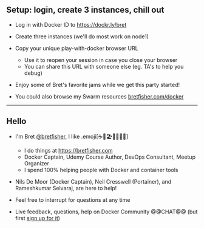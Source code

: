 ## Setup: login, create 3 instances, chill out

- Log in with Docker ID to https://dockr.ly/bret

- Create three instances (we'll do most work on node1)

- Copy your unique play-with-docker browser URL
  - Use it to reopen your session in case you close your browser
  - You can share this URL with someone else (eg. TA's to help you debug)

- Enjoy some of Bret's favorite jams while we get this party started!

- You could also browse my Swarm resources [bretfisher.com/docker](https://www.bretfisher.com/docker)


---

## Hello

 - I'm Bret [@bretfisher](https://twitter.com/bretfisher), I like .emoji[☕🥂🏖️🥃🏋️‍♂️🐳]
   - I do things at https://bretfisher.com
   - Docker Captain, Udemy Course Author, DevOps Consultant, Meetup Organizer
   - I spend 100% helping people with Docker and container tools

- Nils De Moor (Docker Captain), Neil Cresswell (Portainer), and Rameshkumar Selvaraj, are here to help!

- Feel free to interrupt for questions at any time

- Live feedback, questions, help on Docker Community @@CHAT@@ (but first [sign up for it](http://dockr.ly/community))
